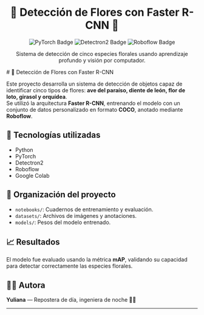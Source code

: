 
<h1 align="center">🌸 Detección de Flores con Faster R-CNN 🚀</h1>

<p align="center">
  <img src="https://img.shields.io/badge/PyTorch-EE4C2C?style=for-the-badge&logo=pytorch&logoColor=white" alt="PyTorch Badge"/>
  <img src="https://img.shields.io/badge/Detectron2-00599C?style=for-the-badge&logo=python&logoColor=white" alt="Detectron2 Badge"/>
  <img src="https://img.shields.io/badge/Roboflow-00C853?style=for-the-badge&logo=data:image/svg+xml;base64,...&logoColor=white" alt="Roboflow Badge"/>
</p>

<p align="center">
  Sistema de detección de cinco especies florales usando aprendizaje profundo y visión por computador.
</p>
# 🌸 Detección de Flores con Faster R-CNN

Este proyecto desarrolla un sistema de detección de objetos capaz de identificar cinco tipos de flores: **ave del paraíso, diente de león, flor de loto, girasol y orquídea**.  
Se utilizó la arquitectura **Faster R-CNN**, entrenando el modelo con un conjunto de datos personalizado en formato **COCO**, anotado mediante **Roboflow**.

## 🚀 Tecnologías utilizadas
- Python
- PyTorch
- Detectron2
- Roboflow
- Google Colab

## 📂 Organización del proyecto
- `notebooks/`: Cuadernos de entrenamiento y evaluación.
- `datasets/`: Archivos de imágenes y anotaciones.
- `models/`: Pesos del modelo entrenado.

## 📈 Resultados
El modelo fue evaluado usando la métrica **mAP**, validando su capacidad para detectar correctamente las especies florales.

## 👩‍💻 Autora
**Yuliana** — Repostera de día, ingeniera de noche 🌙✨

---
